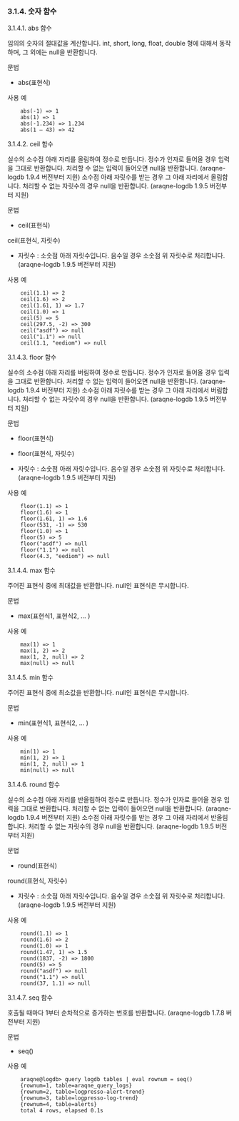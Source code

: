 ### 3.1.4. 숫자 함수

3.1.4.1. abs 함수

임의의 숫자의 절대값을 계산합니다. int, short, long, float, double 형에 대해서 동작하며, 그 외에는 null을 반환합니다.

문법

* abs(표현식)

사용 예

~~~~
	abs(-1) => 1
	abs(1) => 1
	abs(-1.234) => 1.234
	abs(1 – 43) => 42
~~~~

3.1.4.2. ceil 함수

실수의 소수점 아래 자리를 올림하여 정수로 만듭니다. 정수가 인자로 들어올 경우 입력을 그대로 반환합니다. 처리할 수 없는 입력이 들어오면 null을 반환합니다. (araqne-logdb 1.9.4 버전부터 지원)
소수점 아래 자릿수를 받는 경우 그 아래 자리에서 올림합니다. 처리할 수 없는 자릿수의 경우 null을 반환합니다. (araqne-logdb 1.9.5 버전부터 지원)

문법

* ceil(표현식)

ceil(표현식, 자릿수)

* 자릿수 : 소숫점 아래 자릿수입니다. 음수일 경우 소숫점 위 자릿수로 처리합니다. (araqne-logdb 1.9.5 버전부터 지원)

사용 예

~~~~
	ceil(1.1) => 2
	ceil(1.6) => 2
	ceil(1.61, 1) => 1.7
	ceil(1.0) => 1
	ceil(5) => 5
	ceil(297.5, -2) => 300
	ceil("asdf") => null
	ceil("1.1") => null
	ceil(1.1, "eediom") => null
~~~~

3.1.4.3. floor 함수

실수의 소수점 아래 자리를 버림하여 정수로 만듭니다. 정수가 인자로 들어올 경우 입력을 그대로 반환합니다. 처리할 수 없는 입력이 들어오면 null을 반환합니다. (araqne-logdb 1.9.4 버전부터 지원)
소수점 아래 자릿수를 받는 경우 그 아래 자리에서 버림합니다. 처리할 수 없는 자릿수의 경우 null을 반환합니다. (araqne-logdb 1.9.5 버전부터 지원)

문법

* floor(표현식)
* floor(표현식, 자릿수)

* 자릿수 : 소숫점 아래 자릿수입니다. 음수일 경우 소숫점 위 자릿수로 처리합니다. (araqne-logdb 1.9.5 버전부터 지원)

사용 예

~~~~
	floor(1.1) => 1
	floor(1.6) => 1
	floor(1.61, 1) => 1.6
	floor(531, -1) => 530
	floor(1.0) => 1
	floor(5) => 5
	floor("asdf") => null
	floor("1.1") => null
	floor(4.3, "eediom") => null
~~~~

3.1.4.4. max 함수

주어진 표현식 중에 최대값을 반환합니다. null인 표현식은 무시합니다.

문법

* max(표현식1, 표현식2, … )

사용 예

~~~~
	max(1) => 1
	max(1, 2) => 2
	max(1, 2, null) => 2
	max(null) => null
~~~~

3.1.4.5. min 함수

주어진 표현식 중에 최소값을 반환합니다. null인 표현식은 무시합니다.

문법

* min(표현식1, 표현식2, … )


사용 예

~~~~
	min(1) => 1
	min(1, 2) => 1
	min(1, 2, null) => 1
	min(null) => null
~~~~

3.1.4.6. round 함수

실수의 소수점 아래 자리를 반올림하여 정수로 만듭니다. 정수가 인자로 들어올 경우 입력을 그대로 반환합니다. 처리할 수 없는 입력이 들어오면 null을 반환합니다. (araqne-logdb 1.9.4 버전부터 지원)
소수점 아래 자릿수를 받는 경우 그 아래 자리에서 반올림합니다. 처리할 수 없는 자릿수의 경우 null을 반환합니다. (araqne-logdb 1.9.5 버전부터 지원)

문법

* round(표현식)

round(표현식, 자릿수)

* 자릿수 : 소숫점 아래 자릿수입니다. 음수일 경우 소숫점 위 자릿수로 처리합니다. (araqne-logdb 1.9.5 버전부터 지원)

사용 예

~~~~
	round(1.1) => 1
	round(1.6) => 2
	round(1.0) => 1
	round(1.47, 1) => 1.5
	round(1837, -2) => 1800
	round(5) => 5
	round("asdf") => null
	round("1.1") => null
	round(37, 1.1) => null
~~~~

3.1.4.7. seq 함수

호출될 때마다 1부터 순차적으로 증가하는 번호를 반환합니다. (araqne-logdb 1.7.8 버전부터 지원)

문법

* seq()

사용 예

~~~
    araqne@logdb> query logdb tables | eval rownum = seq()
    {rownum=1, table=araqne_query_logs}
    {rownum=2, table=logpresso-alert-trend}
    {rownum=3, table=logpresso-log-trend}
    {rownum=4, table=alerts}
    total 4 rows, elapsed 0.1s
~~~
